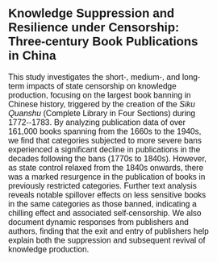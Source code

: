 <!DOCTYPE html>
<html lang="en">
<head>
    <meta charset="UTF-8">
    <meta name="viewport" content="width=device-width, initial-scale=1.0">
    <title>Job Market Paper</title>
    <style>
        body {
            font-family: Arial, sans-serif; /* 使用更易读的字体 */
            margin: 20px;
        }
        .container {
            width: 80%;
            margin: 0 auto; /* 居中显示 */
        }
        .paper-title {
            font-size: 24px;
            font-weight: bold;
        }
        .paper-content {
            margin-top: 20px;
            font-size: 16px;
        }
    </style>
</head>
<body>
    <div class="container">
        <div class="paper-title">Knowledge Suppression and Resilience under Censorship: Three-century Book Publications in China</div>
        <div class="paper-content">
            <p>This study investigates the short-, medium-, and long-term impacts of state censorship on knowledge production, focusing on the largest book banning in Chinese history, triggered by the creation of the <em>Siku Quanshu</em> (Complete Library in Four Sections) during 1772--1783. By analyzing publication data of over 161,000 books spanning from the 1660s to the 1940s, we find that categories subjected to more severe bans experienced a significant decline in publications in the decades following the bans (1770s to 1840s). However, as state control relaxed from the 1840s onwards, there was a marked resurgence in the publication of books in previously restricted categories. Further text analysis reveals notable spillover effects on less sensitive books in the same categories as those banned, indicating a chilling effect and associated self-censorship. We also document dynamic responses from publishers and authors, finding that the exit and entry of publishers help explain both the suppression and subsequent revival of knowledge production.</p>
        </div>
    </div>
</body>
</html>
